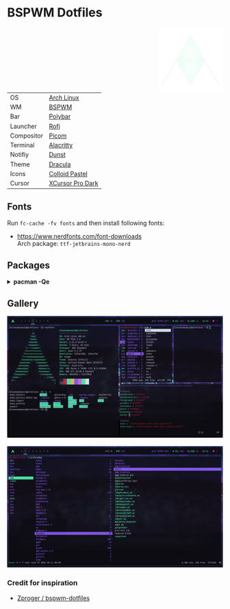 <h1 align="left">BSPWM Dotfiles</h1> 
<img align="right" width="30%" src="https://raw.githubusercontent.com/alexeymasasin/RCW-120/refs/heads/main/images/logos/transparent-bg.png"/>

<table>
      <tr>
            <td>OS</td>
            <td><a target="_blank" href="https://archlinux.org/">Arch Linux</a></td>
      </tr>
      <tr>
            <td>WM</td>
            <td><a target="_blank" href="https://github.com/baskerville/bspwm">BSPWM</a></td>
      </tr>
      <tr>
            <td>Bar</td>
            <td><a target="_blank" href="https://github.com/polybar/polybar">Polybar</a></td>
      </tr>
      <tr>
            <td>Launcher</td>
            <td><a target="_blank" href="https://github.com/davatorium/rofi">Rofi</a></td>
      </tr>
      <tr>
            <td>Compositor</td>
            <td><a target="_blank" href="https://github.com/FT-Labs/picom">Picom</a></td>
      </tr>
      <tr>
            <td>Terminal</td>
            <td><a href="https://alacritty.org/">Alacritty</a></td>
      </tr>
      <tr>
            <td>Notifiy</td>
            <td><a target="_blank" href="https://github.com/dunst-project/dunst">Dunst</a></td>
      </tr>
      <tr>
            <td>Theme</td>
            <td><a target="_blank" href="https://draculatheme.com/gtk">Dracula</a></td>
      </tr>
      <tr>
            <td>Icons</td>
            <td><a target="_blank" href="https://www.gnome-look.org/p/2200291">Colloid Pastel</a></td>
      </tr>
      <tr>
            <td>Cursor</td>
            <td><a target="_blank" href="https://www.gnome-look.org/p/1481466">XCursor Pro Dark</a></td>
      </tr>
</table>

## Fonts
Run `fc-cache -fv fonts` and then install following fonts:
- https://www.nerdfonts.com/font-downloads <br>
      Arch package: `ttf-jetbrains-mono-nerd`

## Packages
<details>
  <summary><b>pacman -Qe</b></summary>
  
  ```
    alacritty 0.13.2-3
    amd-ucode 20240909.552ed9b8-1
    base 3-2
    base-devel 1-2
    blueberry 1.4.8-2
    bluez-utils 5.78-1
    bspwm 0.9.10-4
    deskreen 2.0.4-5
    discord 0.0.70-1
    dmenu 5.3-3
    dunst 1.11.0-1
    efibootmgr 18-3
    feh 3.10.3-1
    firefox 131.0-1
    flameshot 12.1.0-5
    git 2.47.0-1
    gpick 0.3-2
    grub 2:2.12-3
    gst-plugin-pipewire 1:1.2.5-1
    gvfs 1.56.0-1
    htop 3.3.0-3
    i2c-tools 4.3-6
    i3lock 2.15-2
    intel-media-driver 24.3.3-1
    iwd 2.22-1
    libpulse 17.0-3
    libva-intel-driver 2.4.1-3
    libva-mesa-driver 1:24.2.4-1
    linux 6.11.2.arch1-1
    linux-firmware 20240909.552ed9b8-1
    lsof 4.99.3-2
    lxappearance 0.6.3-5
    ly 1.0.2-1
    nano 8.2-1
    neofetch 7.1.0-2
    neovim 0.10.2-1
    network-manager-applet 1.36.0-1
    networkmanager 1.48.10-1
    nodejs-lts-iron 20.18.0-1
    noto-fonts-cjk 20230817-2
    ntfs-3g 2022.10.3-1
    openrgb 0.9-4
    os-prober 1.81-2
    pavucontrol 1:6.1-1
    picom 12.1-3
    pipewire 1:1.2.5-1
    pipewire-alsa 1:1.2.5-1
    pipewire-jack 1:1.2.5-1
    polybar 3.7.2-2
    pulseaudio 17.0-3
    pulseaudio-bluetooth 17.0-3
    rofi 1.7.5-3
    rxvt-unicode 9.31-6
    smartmontools 7.4-2
    sxhkd 0.6.2-4
    telegram-desktop 5.6.1-1
    thunar-volman 4.18.0-3
    unzip 6.0-21
    vi 1:070224-6
    vim 9.1.0764-1
    visual-studio-code-bin 1.94.0-1
    vlc 3.0.21-6
    vulkan-intel 1:24.2.4-1
    vulkan-radeon 1:24.2.4-1
    wget 1.24.5-3
    wireless_tools 30.pre9-4
    wireplumber 0.5.6-1
    xclip 0.13-5
    xcolor 0.5.1-4
    xdg-utils 1.2.1-1
    xdo 0.5.7-3
    xf86-video-amdgpu 23.0.0-2
    xf86-video-ati 1:22.0.0-2
    xf86-video-nouveau 1.0.17-3
    xf86-video-vmware 13.4.0-3
    xorg-server 21.1.13-1
    xorg-xinit 1.4.2-2
    xorg-xrandr 1.5.2-2
    yarn 1.22.22-2
    zram-generator 1.1.2-1
  ```
</details>

## Gallery
  <p align="center">
    <img src="https://raw.githubusercontent.com/alexeymasasin/dotfiles/refs/heads/main/images/bspwm.png" />
    &nbsp;&nbsp;
    <img src="https://raw.githubusercontent.com/alexeymasasin/dotfiles/refs/heads/main/images/ranger.png" />
  </p>

### Credit for inspiration
- [Zproger / bspwm-dotfiles](https://github.com/Zproger/bspwm-dotfiles)
